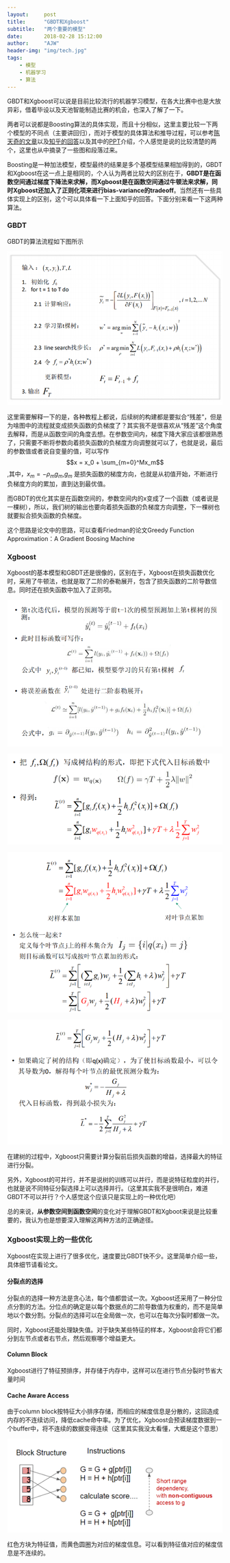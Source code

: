 ```yaml
---
layout:     post
title:      "GBDT和Xgboost"
subtitle:   "两个重要的模型"
date:       2018-02-28 15:12:00
author:     "AJW"
header-img: "img/tech.jpg"
tags:
    - 模型
    - 机器学习
    - 算法
---
```


GBDT和Xgboost可以说是目前比较流行的机器学习模型，在各大比赛中也是大放异彩，借着毕设以及天池智能制造比赛的机会，也深入了解了一下。

两者可以说都是Boosting算法的具体实现，而且十分相似，这里主要比较一下两个模型的不同点（主要讲回归），而对于模型的具体算法和推导过程，可以参考[陈天奇的文章](http://www.52cs.org/?p=429)以及[知乎的回答](https://www.zhihu.com/question/41354392)以及其中的[PPT](http://wepon.me/files/gbdt.pdf)介绍，个人感觉是说的比较清楚的两个，这里也从中摘录了一些图和段落过来。

Boosting是一种加法模型，模型最终的结果是多个基模型结果相加得到的，GBDT和Xgboost在这一点上是相同的，个人认为两者比较大的区别在于，**GBDT是在函数空间通过梯度下降法来求解，而Xgboost是在函数空间通过牛顿法来求解，同时Xgboost还加入了正则化项来进行bias-variance的tradeoff**。当然还有一些具体实现上的区别，这个可以具体看一下上面知乎的回答。下面分别来看一下这两种算法。

### GBDT

GBDT的算法流程如下图所示

![GBDT算法流程](/img/in-post/GBDT/GBDT.PNG)

这里需要解释一下的是，各种教程上都说，后续树的构建都是要拟合“残差”，但是为啥图中的流程就变成损失函数的负梯度了？其实我不是很喜欢从“残差”这个角度去解释，而是从函数空间的角度去想。在参数空间内，梯度下降大家应该都很熟悉了，只需要不断将参数向着损失函数的负梯度方向调整就可以了，也就是说，最后的参数值或者说自变量的值，可以写作$$x = x_0 + \sum_{m=0}^Mx_m$$,其中，$x_m = -\rho_mg_m$,$g_m$ 是损失函数的梯度方向，也就是从初值开始，不断进行负梯度方向的累加，直到达到最优值。

而GBDT的优化其实是在函数空间的，参数空间内的x变成了一个函数（或者说是一棵树），所以，我们树的输出也要向着损失函数的负梯度方向调整，下一棵树也就要拟合损失函数的负梯度。

这个思路是论文中的思路，可以查看Friedman的论文Greedy Function Approximation：A Gradient Boosing Machine



### Xgboost

Xgboost的基本模型和GBDT还是很像的，区别在于，Xgboost在损失函数优化时，采用了牛顿法，也就是取了二阶的泰勒展开，包含了损失函数的二阶导数信息。同时还在损失函数中加入了正则项。

![GBDT算法流程](/img/in-post/GBDT/Xgboost1.PNG)

![GBDT算法流程](/img/in-post/GBDT/Xgboost2.PNG)

![GBDT算法流程](/img/in-post/GBDT/Xgboost3.PNG)

![GBDT算法流程](/img/in-post/GBDT/Xgboost4.PNG)

在建树的过程中，Xgboost只需要计算分裂前后损失函数的增益，选择最大的特征进行分裂。

另外，Xgboost的可并行，并不是说树的训练可以并行，而是说特征粒度的并行，也就是说不同特征分裂选择上可以选择并行。（这里其实我不是很明白，难道GBDT不可以并行？个人感觉这个应该只是实现上的一种优化吧）



总的来说，**从参数空间到函数空间**的变化对于理解GBDT和Xgboot来说是比较重要的，我认为也是想要深入理解这两种方法的正确途径。



### Xgboost实现上的一些优化

Xgboost在实现上进行了很多优化，速度要比GBDT快不少。这里简单介绍一些，具体细节请看论文。

#### 分裂点的选择

分裂点的选择一种方法是贪心法，每个值都尝试一次。Xgboost还采用了一种分位点分割的方法。分位点的确定是以每个数据点的二阶导数值为权重的，而不是简单地以个数分割。分裂点的选择可以在全局做一次，也可以在每次分裂时都做一次。

同时，Xgboost还能处理缺失值。对于缺失某些特征的样本，Xgboost会将它们都分到左节点或者右节点，然后观察哪个增益更大。

#### Column Block

Xgboost进行了特征预排序，并存储于内存中，这样可以在进行节点分裂时节省大量时间

#### Cache Aware Access

由于column block按特征大小排序存储，而相应的梯度信息是分散的，这回造成内存的不连续访问，降低cache命中率。为了优化，Xgboost会预读梯度数据到一个buffer中，将不连续的数据变得连续（这里其实我没太看懂，大概是这个意思）

![column block](\img\in-post\GBDT\column_block.PNG)

红色方块为特征值，而黄色圆圈为对应的梯度信息。可以看到特征值对应的梯度信息是不连续的。